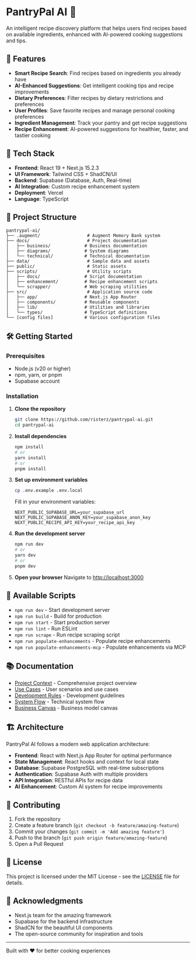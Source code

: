 # PantryPal AI 🍳

An intelligent recipe discovery platform that helps users find recipes based on available ingredients, enhanced with AI-powered cooking suggestions and tips.

## 🌟 Features

- **Smart Recipe Search**: Find recipes based on ingredients you already have
- **AI-Enhanced Suggestions**: Get intelligent cooking tips and recipe improvements
- **Dietary Preferences**: Filter recipes by dietary restrictions and preferences
- **User Profiles**: Save favorite recipes and manage personal cooking preferences
- **Ingredient Management**: Track your pantry and get recipe suggestions
- **Recipe Enhancement**: AI-powered suggestions for healthier, faster, and tastier cooking

## 🚀 Tech Stack

- **Frontend**: React 19 + Next.js 15.2.3
- **UI Framework**: Tailwind CSS + ShadCN/UI
- **Backend**: Supabase (Database, Auth, Real-time)
- **AI Integration**: Custom recipe enhancement system
- **Deployment**: Vercel
- **Language**: TypeScript

## 📁 Project Structure

```
pantrypal-ai/
├── .augment/                  # Augment Memory Bank system
├── docs/                      # Project documentation
│   ├── business/             # Business documentation
│   ├── diagrams/             # System diagrams
│   └── technical/            # Technical documentation
├── data/                      # Sample data and assets
├── public/                    # Static assets
├── scripts/                   # Utility scripts
│   ├── docs/                 # Script documentation
│   ├── enhancement/          # Recipe enhancement scripts
│   └── scrapper/             # Web scraping utilities
├── src/                       # Application source code
│   ├── app/                  # Next.js App Router
│   ├── components/           # Reusable components
│   ├── lib/                  # Utilities and libraries
│   └── types/                # TypeScript definitions
└── [config files]            # Various configuration files
```

## 🛠️ Getting Started

### Prerequisites

- Node.js (v20 or higher)
- npm, yarn, or pnpm
- Supabase account

### Installation

1. **Clone the repository**
   ```bash
   git clone https://github.com/risterz/pantrypal-ai.git
   cd pantrypal-ai
   ```

2. **Install dependencies**
   ```bash
   npm install
   # or
   yarn install
   # or
   pnpm install
   ```

3. **Set up environment variables**
   ```bash
   cp .env.example .env.local
   ```

   Fill in your environment variables:
   ```env
   NEXT_PUBLIC_SUPABASE_URL=your_supabase_url
   NEXT_PUBLIC_SUPABASE_ANON_KEY=your_supabase_anon_key
   NEXT_PUBLIC_RECIPE_API_KEY=your_recipe_api_key
   ```

4. **Run the development server**
   ```bash
   npm run dev
   # or
   yarn dev
   # or
   pnpm dev
   ```

5. **Open your browser**
   Navigate to [http://localhost:3000](http://localhost:3000)

## 📜 Available Scripts

- `npm run dev` - Start development server
- `npm run build` - Build for production
- `npm run start` - Start production server
- `npm run lint` - Run ESLint
- `npm run scrape` - Run recipe scraping script
- `npm run populate-enhancements` - Populate recipe enhancements
- `npm run populate-enhancements-mcp` - Populate enhancements via MCP

## 📚 Documentation

- [Project Context](./docs/project-context.md) - Comprehensive project overview
- [Use Cases](./docs/use-cases.md) - User scenarios and use cases
- [Development Rules](./docs/development-rules.md) - Development guidelines
- [System Flow](./docs/technical/system-flow.md) - Technical system flow
- [Business Canvas](./docs/business/lean-canvas.md) - Business model canvas

## 🏗️ Architecture

PantryPal AI follows a modern web application architecture:

- **Frontend**: React with Next.js App Router for optimal performance
- **State Management**: React hooks and context for local state
- **Database**: Supabase PostgreSQL with real-time subscriptions
- **Authentication**: Supabase Auth with multiple providers
- **API Integration**: RESTful APIs for recipe data
- **AI Enhancement**: Custom AI system for recipe improvements

## 🤝 Contributing

1. Fork the repository
2. Create a feature branch (`git checkout -b feature/amazing-feature`)
3. Commit your changes (`git commit -m 'Add amazing feature'`)
4. Push to the branch (`git push origin feature/amazing-feature`)
5. Open a Pull Request

## 📄 License

This project is licensed under the MIT License - see the [LICENSE](LICENSE) file for details.

## 🙏 Acknowledgments

- Next.js team for the amazing framework
- Supabase for the backend infrastructure
- ShadCN for the beautiful UI components
- The open-source community for inspiration and tools

---

Built with ❤️ for better cooking experiences